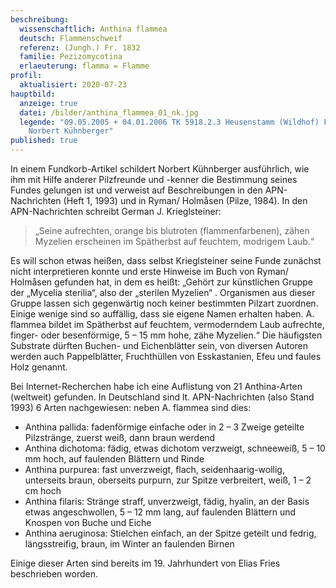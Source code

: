 ```yaml
---
beschreibung:
  wissenschaftlich: Anthina flammea
  deutsch: Flammenschweif
  referenz: (Jungh.) Fr. 1832
  familie: Pezizomycotina
  erlaeuterung: flamma = Flamme
profil:
  aktualisiert: 2020-07-23
hauptbild:
  anzeige: true
  datei: /bilder/anthina_flammea_01_nk.jpg
  legende: "09.05.2005 + 04.01.2006 TK 5918.2.3 Heusenstamm (Wildhof) Foto:
    Norbert Kühnberger"
published: true
---
```

In einem Fundkorb-Artikel schildert Norbert Kühnberger ausführlich, wie ihm mit Hilfe anderer Pilzfreunde und -kenner die Bestimmung seines Fundes gelungen ist und verweist auf Beschreibungen in den APN-Nachrichten (Heft 1, 1993) und in Ryman/ Holmåsen (Pilze, 1984). In den APN-Nachrichten schreibt German J. Krieglsteiner: 

> „Seine aufrechten, orange bis blutroten (flammenfarbenen), zähen Myzelien erscheinen im Spätherbst auf feuchtem, modrigem Laub.“ 

Es will schon etwas heißen, dass selbst Krieglsteiner seine Funde zunächst nicht interpretieren konnte und erste Hinweise im Buch von Ryman/ Holmåsen gefunden hat, in dem es heißt: „Gehört zur künstlichen Gruppe der „Mycelia sterilia“, also der „sterilen Myzelien“ . Organismen aus dieser Gruppe lassen sich gegenwärtig noch keiner bestimmten Pilzart zuordnen. Einige wenige sind so auffällig, dass sie eigene Namen erhalten haben. A. flammea bildet im Spätherbst auf feuchtem, vermoderndem Laub aufrechte, finger- oder besenförmige, 5 – 15 mm hohe, zähe Myzelien.“ Die häufigsten Substrate dürften Buchen- und Eichenblätter sein, von diversen Autoren werden auch Pappelblätter, Fruchthüllen von Esskastanien, Efeu und faules Holz genannt.

Bei Internet-Recherchen habe ich eine Auflistung von 21 Anthina-Arten (weltweit) gefunden. In Deutschland sind lt. APN-Nachrichten (also Stand 1993) 6 Arten nachgewiesen: neben A. flammea sind dies:

* Anthina pallida: fadenförmige einfache oder in 2 – 3 Zweige geteilte Pilzstränge, zuerst weiß, dann braun werdend
* Anthina dichotoma: fädig, etwas dichotom verzweigt, schneeweiß, 5 – 10 mm hoch, auf faulenden Blättern und Rinde
* Anthina purpurea: fast unverzweigt, flach, seidenhaarig-wollig, unterseits braun, oberseits purpurn, zur Spitze verbreitert, weiß, 1 – 2 cm hoch
* Anthina filaris: Stränge straff, unverzweigt, fädig, hyalin, an der Basis etwas angeschwollen, 5 – 12 mm lang, auf faulenden Blättern und Knospen von Buche und Eiche
* Anthina aeruginosa: Stielchen einfach, an der Spitze geteilt und fedrig, längsstreifig, braun, im Winter an faulenden Birnen

Einige dieser Arten sind bereits im 19. Jahrhundert von Elias Fries beschrieben worden.